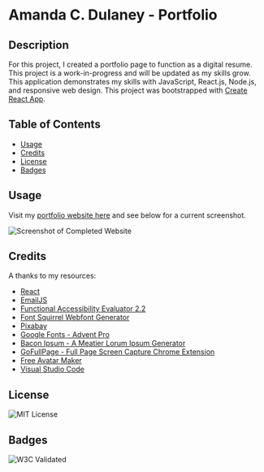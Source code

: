 # Amanda C. Dulaney - Portfolio
## Description
For this project, I created a portfolio page to function as a digital resume. This project is a work-in-progress and will be updated as my skills grow. This application demonstrates my skills with JavaScript, React.js, Node.js, and responsive web design. This project was bootstrapped with [Create React App](https://github.com/facebook/create-react-app).

## Table of Contents
- [Usage](#usage)
- [Credits](#credits)
- [License](#license)
- [Badges](#badges)

## Usage
Visit my [portfolio website here](https://quadrilateral0.github.io/React-Portfolio/) and see below for a current screenshot.

![Screenshot of Completed Website](/React-Portfolio-Base/src/components/images/screenshot-portfolio.png)

## Credits
A thanks to my resources:
- [React](https://reactjs.org/)
- [EmailJS](https://www.emailjs.com/)
- [Functional Accessibility Evaluator 2.2](https://fae.disability.illinois.edu/anonymous/?Anonymous%20Report=/)
- [Font Squirrel Webfont Generator](https://www.fontsquirrel.com/tools/webfont-generator)
- [Pixabay](https://pixabay.com/)
- [Google Fonts - Advent Pro](https://fonts.google.com/specimen/Advent+Pro)
- [Bacon Ipsum - A Meatier Lorum Ipsum Generator](https://baconipsum.com/)
- [GoFullPage - Full Page Screen Capture Chrome Extension](https://chrome.google.com/webstore/detail/gofullpage-full-page-scre/fdpohaocaechififmbbbbbknoalclacl/related)
- [Free Avatar Maker](https://avatarmaker.com/)
- [Visual Studio Code](https://code.visualstudio.com/download)

## License
![MIT License](https://img.shields.io/badge/license-MIT-green)

## Badges
![W3C Validated](https://img.shields.io/badge/w3c-validated-green)